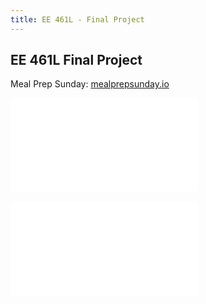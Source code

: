 ```yaml
---
title: EE 461L - Final Project
---
```

## EE 461L Final Project

Meal Prep Sunday: [mealprepsunday.io](https://mealprepsunday.io/)

<div class="fluidMedia">
    <iframe src="/files/EE-461L-Final-Presentation.pdf" frameborder="0"> </iframe>
</div>
<br />
<div class="fluidMedia">
    <iframe src="/files/EE-461L-Final-Report.pdf" frameborder="0"> </iframe>
</div>
